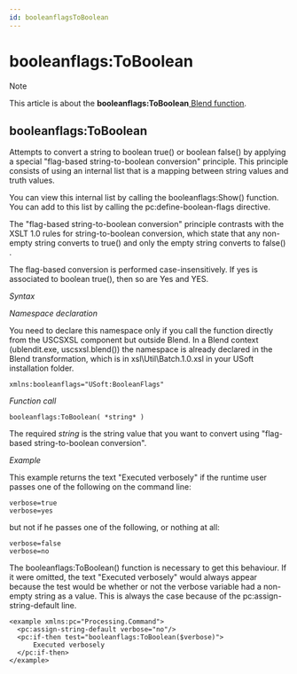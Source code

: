 ```yaml
---
id: booleanflagsToBoolean
---
```


# booleanflags:ToBoolean



> [!NOTE]
> This article is about the **booleanflags:ToBoolean**[ Blend function](/docs/Repositories/Blend%20functions).

## **booleanflags:ToBoolean**

Attempts to convert a string to boolean true() or boolean false() by applying a special "flag-based string-to-boolean conversion" principle. This principle consists of using an internal list that is a mapping between string values and truth values.

You can view this internal list by calling the booleanflags:Show() function. You can add to this list by calling the pc:define-boolean-flags directive.

The "flag-based string-to-boolean conversion" principle contrasts with the XSLT 1.0 rules for string-to-boolean conversion, which state that any non-empty string converts to true() and only the empty string converts to false() .

The flag-based conversion is performed case-insensitively. If yes is associated to boolean true(), then so are Yes and YES.

*Syntax*

*Namespace declaration*

You need to declare this namespace only if you call the function directly from the USCSXSL component but outside Blend. In a Blend context (ublendit.exe, uscsxsl.blend()) the namespace is already declared in the Blend transformation, which is in xsl\\Util\\Batch.1.0.xsl in your USoft installation folder.

```
xmlns:booleanflags="USoft:BooleanFlags"
```

*Function call*

```
booleanflags:ToBoolean( *string* )
```

The required *string* is the string value that you want to convert using "flag-based string-to-boolean conversion".

*Example*

This example returns the text "Executed verbosely" if the runtime user passes one of the following on the command line:

```
verbose=true
verbose=yes
```

but not if he passes one of the following, or nothing at all:

```
verbose=false
verbose=no
```

The booleanflags:ToBoolean() function is necessary to get this behaviour. If it were omitted, the text "Executed verbosely" would always appear because the test would be whether or not the verbose variable had a non-empty string as a value. This is always the case because of the pc:assign-string-default line.

```language-xml
<example xmlns:pc="Processing.Command">
  <pc:assign-string-default verbose="no"/>
  <pc:if-then test="booleanflags:ToBoolean($verbose)">
      Executed verbosely
  </pc:if-then>
</example>
```

 